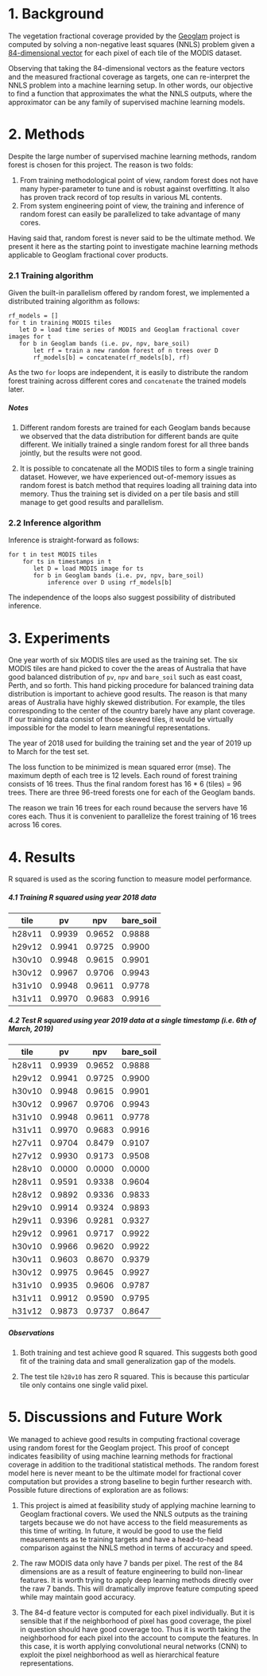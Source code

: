 # 1. Background

The vegetation fractional coverage provided by the [Geoglam](https://github.com/nci/geoglam) project is computed by solving a non-negative least squares (NNLS) problem given a [84-dimensional vector](https://github.com/nci/geoglam/blob/master/fc_prod/main.py#L211) for each pixel of each tile of the MODIS dataset.

Observing that taking the 84-dimensional vectors as the feature vectors and the measured fractional coverage as targets, one can re-interpret the NNLS problem into a machine learning setup. In other words, our objective to find a function that approximates the what the NNLS outputs, where the approximator can be any family of supervised machine learning models. 

# 2. Methods

Despite the large number of supervised machine learning methods, random forest is chosen for this project. The reason is two folds:
1. From training methodological point of view, random forest does not have many hyper-parameter to tune and is robust against overfitting. It also has proven track record of top results in various ML contents.
2. From system engineering point of view, the training and inference of random forest can easily be parallelized to take advantage of many cores.

Having said that, random forest is never said to be the ultimate method. We present it here as the starting point to investigate machine learning methods applicable to Geoglam fractional cover products.

### 2.1 Training algorithm

Given the built-in parallelism offered by random forest, we implemented a distributed training algorithm as follows:

```
rf_models = []
for t in training MODIS tiles
   let D = load time series of MODIS and Geoglam fractional cover images for t 
   for b in Geoglam bands (i.e. pv, npv, bare_soil)
       let rf = train a new random forest of n trees over D
       rf_models[b] = concatenate(rf_models[b], rf)
```

As the two `for` loops are independent, it is easily to distribute the random forest training across different cores and `concatenate` the trained models later.

##### Notes

1. Different random forests are trained for each Geoglam bands because we observed that the data distribution for different bands are quite different. We initially trained a single random forest for all three bands jointly, but the results were not good.

2. It is possible to concatenate all the MODIS tiles to form a single training dataset. However, we have experienced out-of-memory issues as random forest is batch method that requires loading all training data into memory. Thus the training set is divided on a per tile basis and still manage to get good results and parallelism.

### 2.2 Inference algorithm

Inference is straight-forward as follows:

```
for t in test MODIS tiles
    for ts in timestamps in t
       let D = load MODIS image for ts
       for b in Geoglam bands (i.e. pv, npv, bare_soil)
           inference over D using rf_models[b]
```
The independence of the loops also suggest possibility of distributed inference.

# 3. Experiments

One year worth of six MODIS tiles are used as the training set. The six MODIS tiles are hand picked to cover the the areas of Australia that have good balanced distribution of `pv`, `npv` and `bare_soil` such as east coast, Perth, and so forth. This hand picking procedure for balanced training data distribution is important to achieve good results. The reason is that many areas of Australia have highly skewed distribution. For example, the tiles corresponding to the center of the country barely have any plant coverage. If our training data consist of those skewed tiles, it would be virtually impossible for the model to learn meaningful representations. 

The year of 2018 used for building the training set and the year of 2019 up to March for the test set. 

The loss function to be minimized is mean squared error (mse). The maximum depth of each tree is 12 levels. Each round of forest training consists of 16 trees. Thus the final random forest has 16 * 6 (tiles) = 96 trees. There are three 96-treed forests one for each of the Geoglam bands.

The reason we train 16 trees for each round because the servers have 16 cores each.  Thus it is convenient to parallelize the forest training of 16 trees across 16 cores.

# 4. Results

R squared is used as the scoring function to measure model performance. 

##### 4.1 Training R squared using year 2018 data

tile   | pv     | npv    | bare_soil
---    | ---    | ---    | ---
h28v11 | 0.9939 | 0.9652 | 0.9888
h29v12 | 0.9941 | 0.9725 | 0.9900
h30v10 | 0.9948 | 0.9615 | 0.9901
h30v12 | 0.9967 | 0.9706 | 0.9943
h31v10 | 0.9948 | 0.9611 | 0.9778
h31v11 | 0.9970 | 0.9683 | 0.9916

##### 4.2 Test R squared using year 2019 data at a single timestamp (i.e. 6th of March, 2019)

tile   | pv     | npv    | bare_soil
---    | ---    | ---    | ---
h28v11 | 0.9939 | 0.9652 | 0.9888
h29v12 | 0.9941 | 0.9725 | 0.9900
h30v10 | 0.9948 | 0.9615 | 0.9901
h30v12 | 0.9967 | 0.9706 | 0.9943
h31v10 | 0.9948 | 0.9611 | 0.9778
h31v11 | 0.9970 | 0.9683 | 0.9916
h27v11 | 0.9704 | 0.8479 | 0.9107
h27v12 | 0.9930 | 0.9173 | 0.9508
h28v10 | 0.0000 | 0.0000 | 0.0000
h28v11 | 0.9591 | 0.9338 | 0.9604
h28v12 | 0.9892 | 0.9336 | 0.9833
h29v10 | 0.9914 | 0.9324 | 0.9893
h29v11 | 0.9396 | 0.9281 | 0.9327
h29v12 | 0.9961 | 0.9717 | 0.9922
h30v10 | 0.9966 | 0.9620 | 0.9922
h30v11 | 0.9603 | 0.8670 | 0.9379
h30v12 | 0.9975 | 0.9645 | 0.9927
h31v10 | 0.9935 | 0.9606 | 0.9787
h31v11 | 0.9912 | 0.9590 | 0.9795
h31v12 | 0.9873 | 0.9737 | 0.8647

##### Observations

1. Both training and test achieve good R squared. This suggests both good fit of the training data and small generalization gap of the models.

2. The test tile `h28v10` has zero R squared. This is because this particular tile only contains one single valid pixel. 

# 5. Discussions and Future Work

We managed to achieve good results in computing fractional coverage using random forest for the Geoglam project. This proof of concept indicates feasibility of using machine learning methods for fractional coverage in addition to the traditional statistical methods. The random forest model here is never meant to be the ultimate model for fractional cover computation but provides a strong baseline to begin further research with. Possible future directions of exploration are as follows:

1. This project is aimed at feasibility study of applying machine learning to Geoglam fractional covers. We used the NNLS outputs as the training targets because we do not have access to the field measurements as this time of writing. In future, it would be good to use the field measurements as te training targets and have a head-to-head comparison against the NNLS method in terms of accuracy and speed.

2. The raw MODIS data only have 7 bands per pixel. The rest of the 84 dimensions are as a result of feature engineering to build non-linear features. It is worth trying to apply deep learning methods directly over the raw 7 bands. This will dramatically improve feature computing speed while may maintain good accuracy.

3. The 84-d feature vector is computed for each pixel individually. But it is sensible that if the neighborhood of pixel has good coverage, the pixel in question should have good coverage too. Thus it is worth taking the neighborhood for each pixel into the account to compute the features. In this case, it is worth applying convolutional neural networks (CNN) to exploit the pixel neighborhood as well as hierarchical feature representations.

